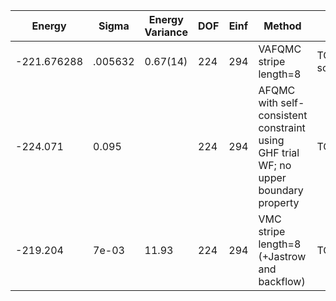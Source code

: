| Energy      | Sigma   | Energy Variance | DOF | Einf | Method                                                       | Reference |
|-------------|---------|-----------------|-----|------|--------------------------------------------------------------|-----------|
| -221.676288 | .005632 | 0.67(14)        | 224 | 294  | VAFQMC stripe length=8                                       | TODO: This is from Sorella and this is not public git-scm.sissa.it:TurboLattice/HST_AAD/example/16x16/U8/stripel8doping1su8/b1.73n/pbc |
| -224.071    | 0.095   |                 | 224 | 294  | AFQMC with self-consistent constraint using GHF trial WF; no upper boundary property | TODO: ask Shiwei |
| -219.204    | 7e-03   | 11.93           | 224 | 294  | VMC stripe length=8 (+Jastrow and backflow)                  | TODO: ask Luca |
